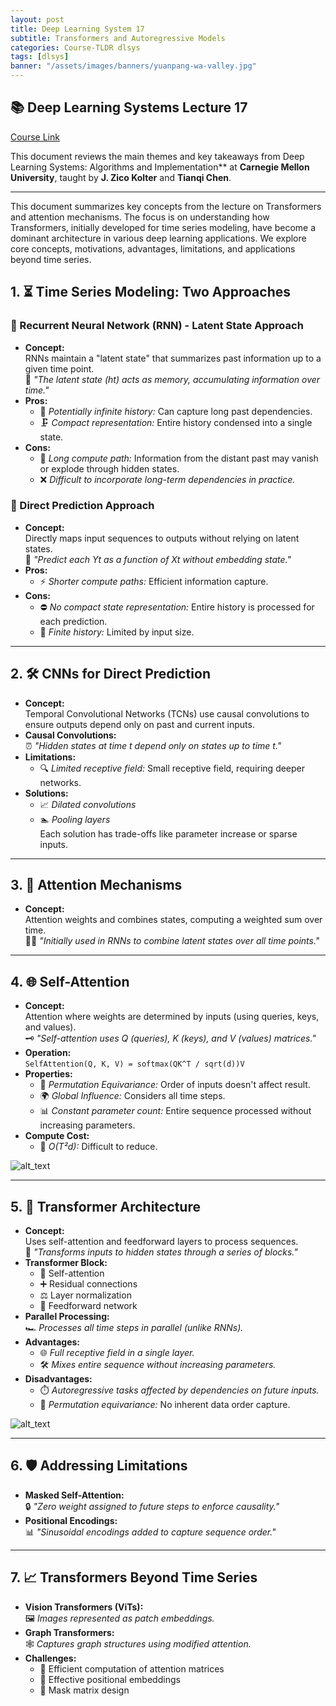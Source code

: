 ```yaml
---
layout: post
title: Deep Learning System 17
subtitle: Transformers and Autoregressive Models
categories: Course-TLDR dlsys
tags: [dlsys]
banner: "/assets/images/banners/yuanpang-wa-valley.jpg"
---
```



## 📚 Deep Learning Systems Lecture 17

[Course Link](https://dlsyscourse.org/lectures/)

This document reviews the main themes and key takeaways from Deep Learning Systems: Algorithms and Implementation** at **Carnegie Mellon University**, taught by **J. Zico Kolter** and **Tianqi Chen**.

---


This document summarizes key concepts from the lecture on Transformers and attention mechanisms. The focus is on understanding how Transformers, initially developed for time series modeling, have become a dominant architecture in various deep learning applications. We explore core concepts, motivations, advantages, limitations, and applications beyond time series.

## 1. ⏳ Time Series Modeling: Two Approaches

### 🔄 Recurrent Neural Network (RNN) - Latent State Approach
- **Concept:**  
  RNNs maintain a "latent state" that summarizes past information up to a given time point.  
  🧩 _"The latent state (ht) acts as memory, accumulating information over time."_  
- **Pros:**  
  - 📜 _Potentially infinite history:_ Can capture long past dependencies.  
  - 🗜️ _Compact representation:_ Entire history condensed into a single state.  
- **Cons:**  
  - 🧮 _Long compute path:_ Information from the distant past may vanish or explode through hidden states.  
  - ❌ _Difficult to incorporate long-term dependencies in practice._  

### 🎯 Direct Prediction Approach
- **Concept:**  
  Directly maps input sequences to outputs without relying on latent states.  
  🧮 _"Predict each Yt as a function of Xt without embedding state."_  
- **Pros:**  
  - ⚡ _Shorter compute paths:_ Efficient information capture.  
- **Cons:**  
  - ⛔ _No compact state representation:_ Entire history is processed for each prediction.  
  - 📏 _Finite history:_ Limited by input size.  

---

## 2. 🛠️ CNNs for Direct Prediction
- **Concept:**  
  Temporal Convolutional Networks (TCNs) use causal convolutions to ensure outputs depend only on past and current inputs.  
- **Causal Convolutions:**  
  ⏰ _"Hidden states at time t depend only on states up to time t."_  
- **Limitations:**  
  - 🔍 _Limited receptive field:_ Small receptive field, requiring deeper networks.  
- **Solutions:**  
  - 📈 _Dilated convolutions_  
  - 🏊 _Pooling layers_  
  Each solution has trade-offs like parameter increase or sparse inputs.  

---

## 3. 🎯 Attention Mechanisms
- **Concept:**  
  Attention weights and combines states, computing a weighted sum over time.  
  🧑‍🏫 _"Initially used in RNNs to combine latent states over all time points."_  

---

## 4. 🌐 Self-Attention
- **Concept:**  
  Attention where weights are determined by inputs (using queries, keys, and values).  
  🗝️ _"Self-attention uses Q (queries), K (keys), and V (values) matrices."_  
- **Operation:**  
  ```SelfAttention(Q, K, V) = softmax(QK^T / sqrt(d))V```  
- **Properties:**  
  - 🔄 _Permutation Equivariance:_ Order of inputs doesn't affect result.  
  - 🌍 _Global Influence:_ Considers all time steps.  
  - 📊 _Constant parameter count:_ Entire sequence processed without increasing parameters.  
- **Compute Cost:**  
  - 💸 _O(T²d):_ Difficult to reduce.  

![alt_text](/assets/images/dlsys/17/1.png "image_tooltip")

---

## 5. 🚀 Transformer Architecture
- **Concept:**  
  Uses self-attention and feedforward layers to process sequences.  
  🔧 _"Transforms inputs to hidden states through a series of blocks."_  
- **Transformer Block:**  
  - 🔁 Self-attention  
  - ➕ Residual connections  
  - ⚖️ Layer normalization  
  - 🔨 Feedforward network  
- **Parallel Processing:**  
  🏎️ _Processes all time steps in parallel (unlike RNNs)._  
- **Advantages:**  
  - 🌐 _Full receptive field in a single layer._  
  - 🛠️ _Mixes entire sequence without increasing parameters._  
- **Disadvantages:**  
  - ⏱️ _Autoregressive tasks affected by dependencies on future inputs._  
  - 🔄 _Permutation equivariance:_ No inherent data order capture.  

![alt_text](/assets/images/dlsys/17/2.png "image_tooltip")

---

## 6. 🛡️ Addressing Limitations
- **Masked Self-Attention:**  
  🔒 _"Zero weight assigned to future steps to enforce causality."_  
- **Positional Encodings:**  
  📊 _"Sinusoidal encodings added to capture sequence order."_  

---

## 7. 📈 Transformers Beyond Time Series
- **Vision Transformers (ViTs):**  
  🖼️ _Images represented as patch embeddings._  
- **Graph Transformers:**  
  🕸️ _Captures graph structures using modified attention._  
- **Challenges:**  
  - 🧮 Efficient computation of attention matrices  
  - 📏 Effective positional embeddings  
  - 🧱 Mask matrix design  
